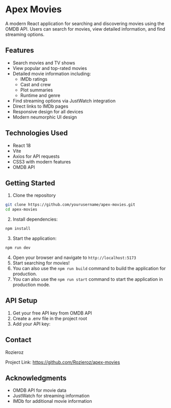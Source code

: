 # Apex Movies

A modern React application for searching and discovering movies using the OMDB API. Users can search for movies, view detailed information, and find streaming options.

## Features

- Search movies and TV shows
- View popular and top-rated movies
- Detailed movie information including:
  - IMDb ratings
  - Cast and crew
  - Plot summaries
  - Runtime and genre
- Find streaming options via JustWatch integration
- Direct links to IMDb pages
- Responsive design for all devices
- Modern neumorphic UI design

## Technologies Used

- React 18
- Vite
- Axios for API requests
- CSS3 with modern features
- OMDB API

## Getting Started

1. Clone the repository
```bash
git clone https://github.com/yourusername/apex-movies.git
cd apex-movies
```
   2. Install dependencies:
   ```bash
   npm install
   ```
   3. Start the application:
   ```bash
   npm run dev
   ```
   4. Open your browser and navigate to `http://localhost:5173`
   5. Start searching for movies!
   6. You can also use the `npm run build` command to build the application for
   production.
   7. You can also use the `npm run start` command to start the application in
   production mode.

## API Setup
1. Get your free API key from OMDB API
2. Create a .env file in the project root
3. Add your API key:

## Contact
Rozieroz

Project Link: https://github.com/Rozieroz/apex-movies

## Acknowledgments
- OMDB API for movie data
- JustWatch for streaming information
- IMDb for additional movie information